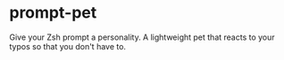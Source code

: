 # prompt-pet
Give your Zsh prompt a personality. A lightweight pet that reacts to your typos so that you don't have to.
